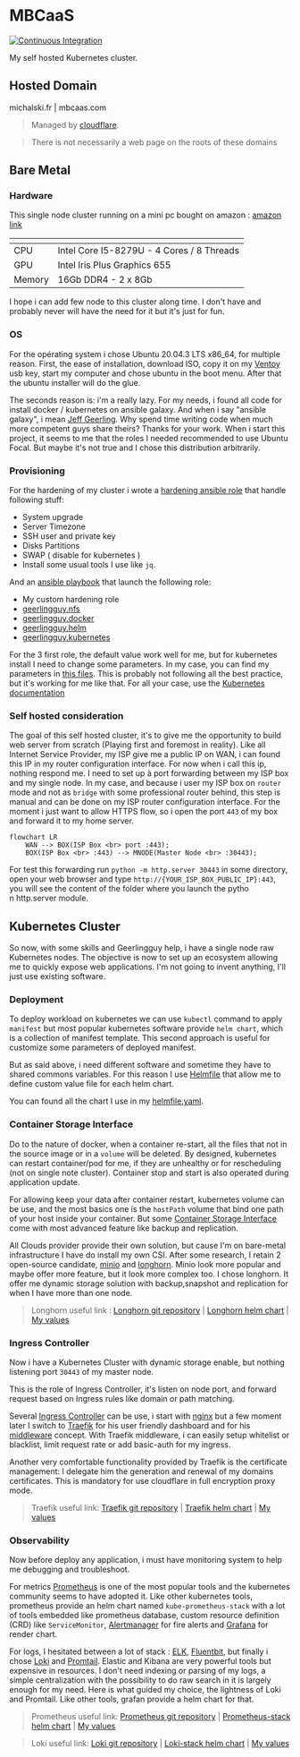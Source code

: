 # MBCaaS

[![Continuous Integration](https://github.com/BriceMichalski/mbcaas/actions/workflows/ci.yml/badge.svg)](https://github.com/BriceMichalski/mbcaas/actions/workflows/ci.yml)

My self hosted Kubernetes cluster.

## Hosted Domain

michalski.fr | mbcaas.com

> Managed by [cloudflare](https://www.cloudflare.com/).

> There is not necessarily a web page on the roots of these domains

## Bare Metal

### Hardware
This single node cluster running on a mini pc bought on amazon : [amazon link](https://www.amazon.fr/gp/product/B0919ZGR1R)

| <!-- -->    | <!-- -->    |
|---|---|
| CPU | Intel Core I5-8279U - 4 Cores /  8 Threads |
| GPU | Intel Iris Plus Graphics 655 |
| Memory | 16Gb DDR4 - 2 x 8Gb |


I hope i can add few node to this cluster along time. I don't have and probably never will have the need for it but it's just for fun.

### OS

For the opérating system i chose Ubuntu 20.04.3 LTS x86_64, for multiple reason.
First, the ease of installation, download ISO, copy it on my [Ventoy](https://www.ventoy.net/en/index.html) usb key, start my computer and chose ubuntu in the boot menu. After that the ubuntu installer will do the glue.

The seconds reason is: i'm a really lazy. For my needs, i found all code for install docker / kubernetes on ansible galaxy.
And when i say "ansible galaxy", i mean [Jeff Geerling](https://github.com/geerlingguy). Why spend time writing code when much more competent guys share theirs?
Thanks for your work.
When i start this project, it seems to me that the roles I needed recommended to use Ubuntu Focal. But maybe it's not true and I chose this distribution arbitrarily.

### Provisioning

For the hardening of my cluster i wrote a [hardening ansible role](infrastructure/bare-metal/roles/hardening) that handle following stuff:

- System upgrade
- Server Timezone
- SSH user and private key
- Disks Partitions
- SWAP ( disable for kubernetes )
- Install some usual tools I use like `jq`.

And an [ansible playbook](./infrastructure/bare-metal/playbook/infrastructure.yml) that launch the following role:

- My custom hardening role
- [geerlingguy.nfs](https://github.com/geerlingguy/ansible-role-nfs)
- [geerlingguy.docker](https://github.com/geerlingguy/ansible-role-docker)
- [geerlingguy.helm](https://github.com/geerlingguy/ansible-role-helm)
- [geerlingguy.kubernetes](https://github.com/geerlingguy/ansible-role-kubernetes)

For the 3 first role, the default value work well for me, but for kubernetes install I need to change some parameters.
In my case, you can find my parameters in [this files](./infrastructure/bare-metal/playbook/group_vars/all/kubernetes.yml).
This is probably not following all the best practice, but it's working for me like that.
For all your case, use the [Kubernetes documentation](https://kubernetes.io/docs/home/)

### Self hosted consideration

The goal of this self hosted cluster, it's to give me the opportunity to build web server from scratch (Playing first and foremost in reality).
Like all Internet Service Provider, my ISP give me a public IP on WAN, i can found this IP in my router configuration interface.
For now when i call this ip, nothing respond me. I need to set up à port forwarding between my ISP box and my single node.
In my case, and because i user my ISP box on `router` mode and not as `bridge` with some professional router behind, this step is manual and can be done on my ISP router configuration interface. For the moment i just want to allow HTTPS flow, so i open the port `443` of my box and forward it to my home server.

```mermaid
flowchart LR
    WAN --> BOX(ISP Box <br> port :443);
    BOX(ISP Box <br> :443) --> MNODE(Master Node <br> :30443);
```

For test this forwarding run `python -m http.server 30443` in some directory, open your web browser and type `http://{YOUR_ISP_BOX_PUBLIC_IP}:443`, you will see the content of the folder where you launch the pytho<br>n http.server module.

## Kubernetes Cluster

So now, with some skills and Geerlingguy help, i have a single node raw Kubernetes nodes. The objective is now to set up an ecosystem allowing me to quickly expose web applications. I'm not going to invent anything, I'll just use existing software.

### Deployment

To deploy workload on kubernetes we can use `kubectl` command to apply `manifest` but most popular kubernetes software provide `helm chart`, which is a collection of manifest template. This second approach is useful for customize some parameters of deployed manifest.

But as said above, i need different software and sometime they have to shared commons variables. For this reason I use [Helmfile](https://github.com/roboll/helmfile) that allow me to define custom value file for each helm chart.

You can found all the chart I use in my [helmfile.yaml](./kubernetes/helmfile.yaml).

### Container Storage Interface

Do to the nature of docker, when a container re-start, all the files that not in the source image or in a `volume` will be deleted.
By designed, kubernetes can restart container/pod for me, if they are unhealthy or for rescheduling (not on single note cluster).
Container stop and start is also operated during application update.

For allowing keep your data after container restart, kubernetes volume can be use, and the most basics one is the `hostPath` volume that bind one path of your host inside your container. But some [Container Storage Interface](https://kubernetes.io/blog/2019/01/15/container-storage-interface-ga/) come with most advanced feature like backup and replication.

All Clouds provider provide their own solution, but cause I'm on bare-metal infrastructure I have do install my own CSI. After some research, I retain 2 open-source candidate, [minio](https://min.io/) and [longhorn](https://longhorn.io/). Minio look more popular and maybe offer more feature, but it look more complex too. I chose longhorn. It offer me dynamic storage solution with backup,snapshot and replication for when I have more than one node.

> Longhorn useful link :
> [Longhorn git repository](https://github.com/longhorn/longhorn) |
> [Longhorn helm chart](https://github.com/longhorn/charts) |
> [My values](./kubernetes/modules/longhorn.gotmpl)

### Ingress Controller

Now i have a Kubernetes Cluster with dynamic storage enable, but nothing listening port `30443` of my master node.

This is the role of Ingress Controller, it's listen on node port, and forward request based on Ingress rules like domain or path matching.

Several [Ingress Controller](https://kubernetes.io/docs/concepts/services-networking/ingress-controllers/) can be use, i start with [nginx](https://docs.nginx.com/nginx-ingress-controller/intro/overview/) but a few moment later I switch to [Traefik](https://doc.traefik.io/traefik/providers/kubernetes-ingress/) for his user friendly dashboard and for his [middleware](https://doc.traefik.io/traefik/middlewares/overview/) concept. With Traefik middleware, i can easily setup whitelist or blacklist, limit request rate or add basic-auth for my ingress.

Another very comfortable functionality provided by Traefik is the certificate management: I delegate him the generation and renewal of my domains certificates.
This is mandatory for use cloudflare in full encryption proxy mode.

> Traefik useful link:
> [Traefik git repository](https://github.com/traefik/traefik) |
> [Traefik helm chart](https://github.com/traefik/traefik-helm-chart) |
> [My values](./kubernetes/modules/traefik.gotmpl)


### Observability

Now before deploy any application, i must have monitoring system to help me debugging and troubleshoot.

For metrics [Prometheus](https://prometheus.io/) is one of the most popular tools and the kubernetes community seems to have adopted it.
Like other kubernetes tools, prometheus provide an helm chart named `kube-prometheus-stack` with a lot of tools embedded like prometheus database, custom resource definition (CRD) like `ServiceMonitor`, [Alertmanager](https://prometheus.io/docs/alerting/latest/alertmanager/) for fire alerts and [Grafana](https://grafana.com/) for render chart.

For logs, I hesitated between a lot of stack : [ELK](https://www.elastic.co/what-is/elk-stack), [Fluentbit](https://docs.fluentbit.io/manual/), but finally i chose [Loki](https://grafana.com/oss/loki/) and [Promtail](https://grafana.com/docs/loki/latest/clients/promtail/).
Elastic and Kibana are very powerful tools but expensive in resources. I don't need indexing or parsing of my logs, a simple centralization with the possibility to do raw search in it is largely enough for my need. Here is what guided my choice, the lightness of Loki and Promtail. Like other tools, grafan provide a helm chart for that.

> Prometheus useful link:
> [Prometheus git repository](https://github.com/prometheus/prometheus) |
> [Prometheus-stack helm chart](https://github.com/prometheus-community/helm-charts/tree/main/charts/kube-prometheus-stack) |
> [My values](./kubernetes/modules/prometheus-stack.gotmpl)

> Loki useful link:
> [Loki git repository](https://github.com/grafana/loki) |
> [Loki-stack helm chart](https://github.com/grafana/helm-charts/tree/main/charts/loki-stack) |
> [My values](./kubernetes/modules/loki-stack.gotmpl)
